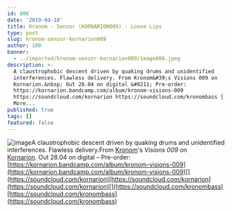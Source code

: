 ```yaml
---
id: 806
date: '2019-04-18'
title: Kronom - Senzor (KORNARION009) - Loose Lips
type: post
slug: kronom-senzor-kornarion009
author: 100
banner:
  - ../imported/kronom-senzor-kornarion009/image806.jpeg
description: >-
  A claustrophobic descent driven by quaking drums and unidentified
  interferences. Flawless delivery. From Kronom&#39;s Visions 009 on
  Kornarion.&nbsp; Out 28.04 on digital &#8211; Pre-order:
  https://kornarion.bandcamp.com/album/kronom-visions-009
  https://soundcloud.com/kornarion https://soundcloud.com/kronombass [...]Read
  More...
published: true
tags: []
featured: false
---
```

![image](../../imported/kronom-senzor-kornarion009/image806.jpeg)A claustrophobic descent driven by quaking drums and unidentified interferences. Flawless delivery.From [Kronom](https://www.residentadvisor.net/dj/kronom)'s _Visions 009_ on [Kornarion](https://kornarion.bandcamp.com). Out 28.04 on digital – Pre-order: [](https://l.facebook.com/l.php?u=https%3A%2F%2Fkornarion.bandcamp.com%2Falbum%2Fkronom-visions-009%3Ffbclid%3DIwAR2RCZxO_z-fnwJ6aQR1UivA99xfEFcHUDTSe2FUg5BrjPEOLgVRANxHWXs&h=AT3jE79KRWknDXJ86VOz0yqsK9HV_8KrWnH7RYyXi7GZdOC-_Mil3wmaonJl-_Oy9rDZbSeuGvYnH7EsmIY2Bn-2SE6o6SLDXVy9s02QBlVR1A-TLy1SVH6HVsrd0R1Wm0B8BqKe)[https://kornarion.bandcamp.com/album/kronom-visions-009](https://kornarion.bandcamp.com/album/kronom-visions-009)[](https://soundcloud.com/kornarion)[https://soundcloud.com/kornarion](https://soundcloud.com/kornarion)[](https://soundcloud.com/kronombass)[https://soundcloud.com/kronombass](https://soundcloud.com/kronombass)